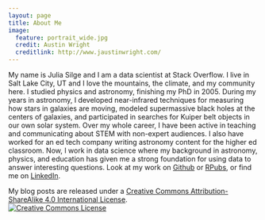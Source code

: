 ```yaml
---
layout: page
title: About Me
image:
  feature: portrait_wide.jpg
  credit: Austin Wright
  creditlink: http://www.jaustinwright.com/
---
```


My name is Julia Silge and I am a data scientist at Stack Overflow. I live in Salt Lake City, UT and I love the mountains, the climate, and my community here. I studied physics and astronomy, finishing my PhD in 2005. During my years in astronomy, I developed near-infrared techniques for measuring how stars in galaxies are moving, modeled supermassive black holes at the centers of galaxies, and participated in searches for Kuiper belt objects in our own solar system. Over my whole career, I have been active in teaching and communicating about STEM with non-expert audiences. I also have worked for an ed tech company writing astronomy content for the higher ed classroom. Now, I work in data science where my background in astronomy, physics, and education has given me a strong foundation for using data to answer interesting questions. Look at my work on [Github](https://github.com/juliasilge) or [RPubs](http://rpubs.com/juliasilge), or find me on [LinkedIn](https://www.linkedin.com/in/juliasilge).

My blog posts are released under a [Creative Commons Attribution-ShareAlike 4.0 International License](http://creativecommons.org/licenses/by-sa/4.0/).
<br /><a rel="license" href="https://creativecommons.org/licenses/by-sa/4.0/"><img alt="Creative Commons License" style="border-width:0" src="https://i.creativecommons.org/l/by-sa/4.0/88x31.png" /></a><br />
